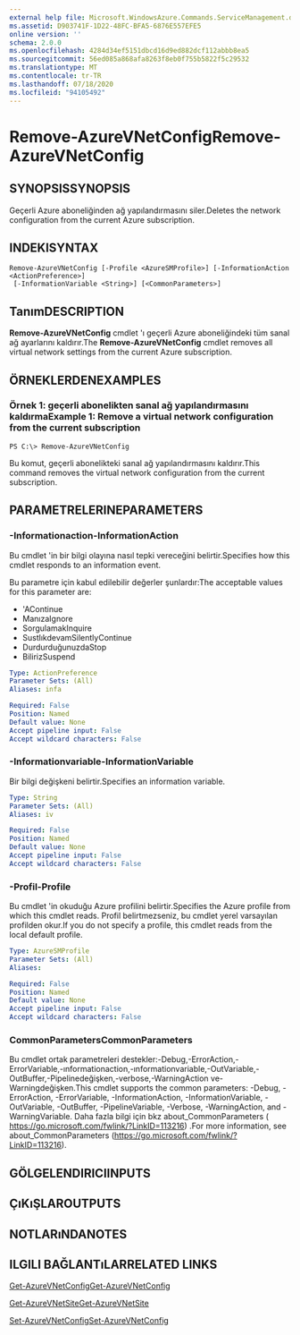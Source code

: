 ```yaml
---
external help file: Microsoft.WindowsAzure.Commands.ServiceManagement.dll-Help.xml
ms.assetid: D903741F-1D22-48FC-BFA5-6876E557EFE5
online version: ''
schema: 2.0.0
ms.openlocfilehash: 4284d34ef5151dbcd16d9ed882dcf112abbb8ea5
ms.sourcegitcommit: 56ed085a868afa8263f8eb0f755b5822f5c29532
ms.translationtype: MT
ms.contentlocale: tr-TR
ms.lasthandoff: 07/18/2020
ms.locfileid: "94105492"
---
```

# <span data-ttu-id="2f002-101">Remove-AzureVNetConfig</span><span class="sxs-lookup"><span data-stu-id="2f002-101">Remove-AzureVNetConfig</span></span>

## <span data-ttu-id="2f002-102">SYNOPSIS</span><span class="sxs-lookup"><span data-stu-id="2f002-102">SYNOPSIS</span></span>
<span data-ttu-id="2f002-103">Geçerli Azure aboneliğinden ağ yapılandırmasını siler.</span><span class="sxs-lookup"><span data-stu-id="2f002-103">Deletes the network configuration from the current Azure subscription.</span></span>

## <span data-ttu-id="2f002-104">INDEKI</span><span class="sxs-lookup"><span data-stu-id="2f002-104">SYNTAX</span></span>

```
Remove-AzureVNetConfig [-Profile <AzureSMProfile>] [-InformationAction <ActionPreference>]
 [-InformationVariable <String>] [<CommonParameters>]
```

## <span data-ttu-id="2f002-105">Tanım</span><span class="sxs-lookup"><span data-stu-id="2f002-105">DESCRIPTION</span></span>
<span data-ttu-id="2f002-106">**Remove-AzureVNetConfig** cmdlet 'ı geçerli Azure aboneliğindeki tüm sanal ağ ayarlarını kaldırır.</span><span class="sxs-lookup"><span data-stu-id="2f002-106">The **Remove-AzureVNetConfig** cmdlet removes all virtual network settings from the current Azure subscription.</span></span>

## <span data-ttu-id="2f002-107">ÖRNEKLERDEN</span><span class="sxs-lookup"><span data-stu-id="2f002-107">EXAMPLES</span></span>

### <span data-ttu-id="2f002-108">Örnek 1: geçerli abonelikten sanal ağ yapılandırmasını kaldırma</span><span class="sxs-lookup"><span data-stu-id="2f002-108">Example 1: Remove a virtual network configuration from the current subscription</span></span>
```
PS C:\> Remove-AzureVNetConfig
```

<span data-ttu-id="2f002-109">Bu komut, geçerli abonelikteki sanal ağ yapılandırmasını kaldırır.</span><span class="sxs-lookup"><span data-stu-id="2f002-109">This command removes the virtual network configuration from the current subscription.</span></span>

## <span data-ttu-id="2f002-110">PARAMETRELERINE</span><span class="sxs-lookup"><span data-stu-id="2f002-110">PARAMETERS</span></span>

### <span data-ttu-id="2f002-111">-Informationaction</span><span class="sxs-lookup"><span data-stu-id="2f002-111">-InformationAction</span></span>
<span data-ttu-id="2f002-112">Bu cmdlet 'in bir bilgi olayına nasıl tepki vereceğini belirtir.</span><span class="sxs-lookup"><span data-stu-id="2f002-112">Specifies how this cmdlet responds to an information event.</span></span>

<span data-ttu-id="2f002-113">Bu parametre için kabul edilebilir değerler şunlardır:</span><span class="sxs-lookup"><span data-stu-id="2f002-113">The acceptable values for this parameter are:</span></span>

- <span data-ttu-id="2f002-114">'A</span><span class="sxs-lookup"><span data-stu-id="2f002-114">Continue</span></span>
- <span data-ttu-id="2f002-115">Manıza</span><span class="sxs-lookup"><span data-stu-id="2f002-115">Ignore</span></span>
- <span data-ttu-id="2f002-116">Sorgulamak</span><span class="sxs-lookup"><span data-stu-id="2f002-116">Inquire</span></span>
- <span data-ttu-id="2f002-117">Sustlıkdevam</span><span class="sxs-lookup"><span data-stu-id="2f002-117">SilentlyContinue</span></span>
- <span data-ttu-id="2f002-118">Durdurduğunuzda</span><span class="sxs-lookup"><span data-stu-id="2f002-118">Stop</span></span>
- <span data-ttu-id="2f002-119">Biliriz</span><span class="sxs-lookup"><span data-stu-id="2f002-119">Suspend</span></span>

```yaml
Type: ActionPreference
Parameter Sets: (All)
Aliases: infa

Required: False
Position: Named
Default value: None
Accept pipeline input: False
Accept wildcard characters: False
```

### <span data-ttu-id="2f002-120">-Informationvariable</span><span class="sxs-lookup"><span data-stu-id="2f002-120">-InformationVariable</span></span>
<span data-ttu-id="2f002-121">Bir bilgi değişkeni belirtir.</span><span class="sxs-lookup"><span data-stu-id="2f002-121">Specifies an information variable.</span></span>

```yaml
Type: String
Parameter Sets: (All)
Aliases: iv

Required: False
Position: Named
Default value: None
Accept pipeline input: False
Accept wildcard characters: False
```

### <span data-ttu-id="2f002-122">-Profil</span><span class="sxs-lookup"><span data-stu-id="2f002-122">-Profile</span></span>
<span data-ttu-id="2f002-123">Bu cmdlet 'in okuduğu Azure profilini belirtir.</span><span class="sxs-lookup"><span data-stu-id="2f002-123">Specifies the Azure profile from which this cmdlet reads.</span></span>
<span data-ttu-id="2f002-124">Profil belirtmezseniz, bu cmdlet yerel varsayılan profilden okur.</span><span class="sxs-lookup"><span data-stu-id="2f002-124">If you do not specify a profile, this cmdlet reads from the local default profile.</span></span>

```yaml
Type: AzureSMProfile
Parameter Sets: (All)
Aliases: 

Required: False
Position: Named
Default value: None
Accept pipeline input: False
Accept wildcard characters: False
```

### <span data-ttu-id="2f002-125">CommonParameters</span><span class="sxs-lookup"><span data-stu-id="2f002-125">CommonParameters</span></span>
<span data-ttu-id="2f002-126">Bu cmdlet ortak parametreleri destekler:-Debug,-ErrorAction,-ErrorVariable,-ınformationaction,-ınformationvariable,-OutVariable,-OutBuffer,-Pipelinedeğişken,-verbose,-WarningAction ve-Warningdeğişken.</span><span class="sxs-lookup"><span data-stu-id="2f002-126">This cmdlet supports the common parameters: -Debug, -ErrorAction, -ErrorVariable, -InformationAction, -InformationVariable, -OutVariable, -OutBuffer, -PipelineVariable, -Verbose, -WarningAction, and -WarningVariable.</span></span> <span data-ttu-id="2f002-127">Daha fazla bilgi için bkz about_CommonParameters ( https://go.microsoft.com/fwlink/?LinkID=113216) .</span><span class="sxs-lookup"><span data-stu-id="2f002-127">For more information, see about_CommonParameters (https://go.microsoft.com/fwlink/?LinkID=113216).</span></span>

## <span data-ttu-id="2f002-128">GÖLGELENDIRICI</span><span class="sxs-lookup"><span data-stu-id="2f002-128">INPUTS</span></span>

## <span data-ttu-id="2f002-129">ÇıKıŞLAR</span><span class="sxs-lookup"><span data-stu-id="2f002-129">OUTPUTS</span></span>

## <span data-ttu-id="2f002-130">NOTLARıNDA</span><span class="sxs-lookup"><span data-stu-id="2f002-130">NOTES</span></span>

## <span data-ttu-id="2f002-131">ILGILI BAĞLANTıLAR</span><span class="sxs-lookup"><span data-stu-id="2f002-131">RELATED LINKS</span></span>

[<span data-ttu-id="2f002-132">Get-AzureVNetConfig</span><span class="sxs-lookup"><span data-stu-id="2f002-132">Get-AzureVNetConfig</span></span>](./Get-AzureVNetConfig.md)

[<span data-ttu-id="2f002-133">Get-AzureVNetSite</span><span class="sxs-lookup"><span data-stu-id="2f002-133">Get-AzureVNetSite</span></span>](./Get-AzureVNetSite.md)

[<span data-ttu-id="2f002-134">Set-AzureVNetConfig</span><span class="sxs-lookup"><span data-stu-id="2f002-134">Set-AzureVNetConfig</span></span>](./Set-AzureVNetConfig.md)


